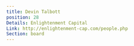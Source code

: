 ```yaml
---
title: Devin Talbott
position: 28
Details: Enlightenment Capital
Link: http://enlightenment-cap.com/people.php
Section: board
---
```


